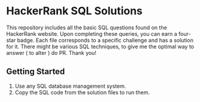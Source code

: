 # HackerRank SQL Solutions

This repository includes all the basic SQL questions found on the HackerRank website. Upon completing these queries, you can earn a four-star badge. Each file corresponds to a specific challenge and has a solution for it. There might be various SQL techniques, to give me the optimal way to answer ( to alter ) do PR. Thank you!

## Getting Started

1. Use any SQL database management system.
2. Copy the SQL code from the solution files to run them.
